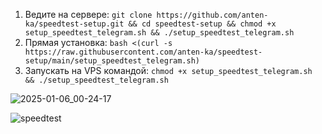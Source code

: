 1) Ведите на сервере: `git clone https://github.com/anten-ka/speedtest-setup.git && cd speedtest-setup && chmod +x setup_speedtest_telegram.sh && ./setup_speedtest_telegram.sh`
2) Прямая установка: `bash <(curl -s https://raw.githubusercontent.com/anten-ka/speedtest-setup/main/setup_speedtest_telegram.sh)`
3) Запускать на VPS командой: `chmod +x setup_speedtest_telegram.sh && ./setup_speedtest_telegram.sh`


![2025-01-06_00-24-17](https://github.com/user-attachments/assets/75c6eb71-c1c2-479a-9bc0-058f5e663ec2)

![speedtest](https://github.com/user-attachments/assets/25a2c1cf-34fb-47b3-8edc-f6ce3be18814)
